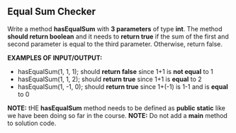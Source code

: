 ## Equal Sum Checker

Write a method **hasEqualSum** with **3 parameters** of type **int**.
The method **should return boolean** and it needs to **return true**
if the sum of the first and second parameter is equal to the third
parameter. Otherwise, return false.

**EXAMPLES OF INPUT/OUTPUT:**

- hasEqualSum(1, 1, 1); should **return false** since 1+1 is **not equal** to 1
- hasEqualSum(1, 1, 2); should **return true** since 1+1 is **equal** to 2
- hasEqualSum(1, -1, 0); should **return true** since 1+(-1) is 1-1 and is **equal** to 0

**NOTE:** tHE **hasEqualSum** method needs to be defined as **public static**
like we have been doing so far in the course.
**NOTE:** Do not add a **main** method to solution code.
